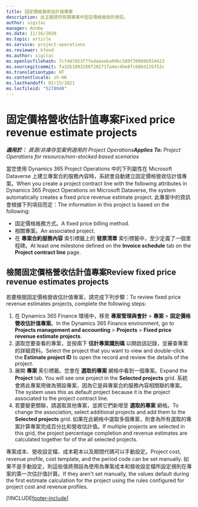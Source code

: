 ```yaml
---
title: 固定價格營收估計值專案
description: 此主題提供有關專案中固定價格營收的資訊。
author: sigitac
manager: Annbe
ms.date: 11/16/2020
ms.topic: article
ms.service: project-operations
ms.reviewer: kfend
ms.author: sigitac
ms.openlocfilehash: 7cf4d7853f7fedaeeeba99bc589f39989b924423
ms.sourcegitcommit: fa32b1893286f20271fa4ec4be8fc68bd135f53c
ms.translationtype: HT
ms.contentlocale: zh-HK
ms.lasthandoff: 02/15/2021
ms.locfileid: "5278940"
---
```

# <a name="fixed-price-revenue-estimate-projects"></a><span data-ttu-id="e6a0d-103">固定價格營收估計值專案</span><span class="sxs-lookup"><span data-stu-id="e6a0d-103">Fixed price revenue estimate projects</span></span> 

<span data-ttu-id="e6a0d-104">_**適用於：** 資源/非庫存型案例適用的 Project Operations_</span><span class="sxs-lookup"><span data-stu-id="e6a0d-104">_**Applies To:** Project Operations for resource/non-stocked based scenarios_</span></span>

<span data-ttu-id="e6a0d-105">當您使用 Dynamics 365 Project Operations 中的下列屬性在 Microsoft Dataverse 上建立專案合約服務內容時，系統會自動建立固定價格營收估計值專案。</span><span class="sxs-lookup"><span data-stu-id="e6a0d-105">When you create a project contract line with the following attributes in Dynamics 365 Project Operations on Microsoft Dataverse, the system automatically creates a fixed price revenue estimate project.</span></span> <span data-ttu-id="e6a0d-106">此專案中的資訊會根據下列項目而定：</span><span class="sxs-lookup"><span data-stu-id="e6a0d-106">The information in this project is based on the following:</span></span>

  - <span data-ttu-id="e6a0d-107">固定價格帳務方式。</span><span class="sxs-lookup"><span data-stu-id="e6a0d-107">A fixed price billing method.</span></span>
  - <span data-ttu-id="e6a0d-108">相關專案。</span><span class="sxs-lookup"><span data-stu-id="e6a0d-108">An associated project.</span></span>
  - <span data-ttu-id="e6a0d-109">在 **專案合約服務內容** 索引標籤上的 **發票清單** 索引標籤中，至少定義了一個里程碑。</span><span class="sxs-lookup"><span data-stu-id="e6a0d-109">At least one milestone defined on the **Invoice schedule** tab on the **Project contract line** page.</span></span>

## <a name="review-fixed-price-revenue-estimates-projects"></a><span data-ttu-id="e6a0d-110">檢閱固定價格營收估計值專案</span><span class="sxs-lookup"><span data-stu-id="e6a0d-110">Review fixed price revenue estimates projects</span></span>
<span data-ttu-id="e6a0d-111">若要檢閱固定價格營收估計值專案，請完成下列步驟：</span><span class="sxs-lookup"><span data-stu-id="e6a0d-111">To review fixed price revenue estimates projects, complete the following steps:</span></span>

1. <span data-ttu-id="e6a0d-112">在 Dynamics 365 Finance 環境中，移至 **專案管理與會計** > **專案** > **固定價格營收估計值專案**。</span><span class="sxs-lookup"><span data-stu-id="e6a0d-112">In the Dynamics 365 Finance environment, go to **Projects management and accounting** > **Projects** > **Fixed price revenue estimate projects**.</span></span>
2. <span data-ttu-id="e6a0d-113">選取您要查看的專案，並按兩下 **估計專案識別碼** 以開啟該記錄，並審查專案的詳細資料。</span><span class="sxs-lookup"><span data-stu-id="e6a0d-113">Select the project that you want to view and double-click the **Estimate project ID** to open the record and review the details of the project.</span></span>
3. <span data-ttu-id="e6a0d-114">展開 **專案** 索引標籤。您會在 **選取的專案** 網格中看到一個專案。</span><span class="sxs-lookup"><span data-stu-id="e6a0d-114">Expand the **Project** tab. You will see one project in the **Selected projects** grid.</span></span> <span data-ttu-id="e6a0d-115">系統會將此專案用做為預設專案，因為它是與專案合約服務內容相關聯的專案。</span><span class="sxs-lookup"><span data-stu-id="e6a0d-115">The system uses this as default project because it is the project associated to the project contract line.</span></span> 
4. <span data-ttu-id="e6a0d-116">若要變更關聯，請選取其他專案，並將它們新增至 **選取的專案** 網格。</span><span class="sxs-lookup"><span data-stu-id="e6a0d-116">To change the association, select additional projects and add them to the **Selected projects** grid.</span></span> <span data-ttu-id="e6a0d-117">如果在此網格中選取多個專案，則會為所有選取的專案計算專案完成百分比和營收估計值。</span><span class="sxs-lookup"><span data-stu-id="e6a0d-117">If multiple projects are selected in this grid, the project percentage completion and revenue estimates are calculated together for of the all selected projects.</span></span>

  <span data-ttu-id="e6a0d-118">專案成本、營收設定檔、成本範本以及期間代碼可以手動設定。</span><span class="sxs-lookup"><span data-stu-id="e6a0d-118">Project cost, revenue profile, cost template, and the period code can be set manually.</span></span> <span data-ttu-id="e6a0d-119">如果不是手動設定，則這些值將預設為使用為專案成本和營收設定檔所設定規則在專案的第一次估計值計算。</span><span class="sxs-lookup"><span data-stu-id="e6a0d-119">If they aren't set manually, the values default during the first estimate calculation for the project using the rules configured for project cost and revenue profiles.</span></span>



[!INCLUDE[footer-include](../includes/footer-banner.md)]